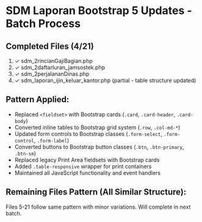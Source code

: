# SDM Laporan Bootstrap 5 Updates - Batch Process

## Completed Files (4/21)
1. ✓ sdm_2rincianGajiBagian.php
2. ✓ sdm_2daftarIuran_jamsostek.php
3. ✓ sdm_2perjalananDinas.php
4. ✓ sdm_laporan_ijin_keluar_kantor.php (partial - table structure updated)

## Pattern Applied:
- Replaced `<fieldset>` with Bootstrap cards (`.card`, `.card-header`, `.card-body`)
- Converted inline tables to Bootstrap grid system (`.row`, `.col-md-*`)
- Updated form controls to Bootstrap classes (`.form-select`, `.form-control`, `.form-label`)
- Converted buttons to Bootstrap button classes (`.btn`, `.btn-primary`, `.btn-sm`)
- Replaced legacy Print Area fieldsets with Bootstrap cards
- Added `.table-responsive` wrapper for print containers
- Maintained all JavaScript functionality and event handlers

## Remaining Files Pattern (All Similar Structure):
Files 5-21 follow same pattern with minor variations. Will complete in next batch.
